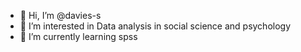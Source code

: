 - 👋 Hi, I’m @davies-s
- 👀 I’m interested in Data analysis in social science and psychology
- 🌱 I’m currently learning  spss

<!---
davies-s/davies-s is a ✨ special ✨ repository because its `README.md` (this file) appears on your GitHub profile.
You can click the Preview link to take a look at your changes.
--->
